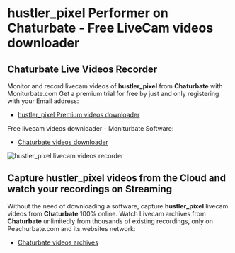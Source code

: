 # hustler_pixel Performer on Chaturbate - Free LiveCam videos downloader

## Chaturbate Live Videos Recorder

Monitor and record livecam videos of **hustler_pixel** from **Chaturbate** with Moniturbate.com
Get a premium trial for free by just and only registering with your Email address:
* [hustler_pixel Premium videos downloader](https://moniturbate.com/request-demo-licence-key.html)

Free livecam videos downloader - Moniturbate Software:
* [Chaturbate videos downloader](https://moniturbate.com/moniturbate-download-software.html)

![hustler_pixel livecam videos recorder](https://peachurnet.com/templates/moniturbate-software.png)


## Capture hustler_pixel videos from the Cloud and watch your recordings on Streaming

Without the need of downloading a software, capture **hustler_pixel** livecam videos from **Chaturbate** 100% online.
Watch Livecam archives from **Chaturbate** unlimitedly from thousands of existing recordings, only on Peachurbate.com and its websites network:
* [Chaturbate videos archives](https://peachurnet.com/)